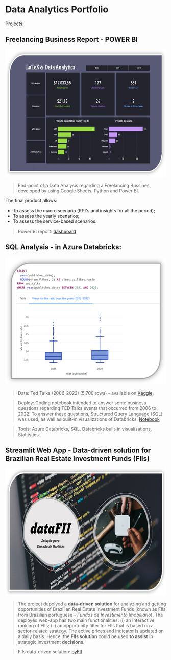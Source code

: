 # Data Analytics Portfolio

Projects:

## Freelancing Business Report - POWER BI

<img src= "images/powerbi.png" 
 width="650" height="400" />

> End-point of a Data Analysis regarding a Freelancing Bussines, developed by using Google Sheets, Python and Power BI.

The final product allows:
* To assess the macro scenario (KPI's and insights for all the period);
* To assess the yearly scenarios;
* To assess the service-based scenarios.

> Power BI report: [dashboard](https://app.powerbi.com/view?r=eyJrIjoiY2Q0MjY3NjctYWNjOC00Yzc0LThkNjEtYmUwYjczZjFjNTBkIiwidCI6ImU4Y2YyNjM5LTFmOTgtNGJiNC1iZDg5LWFiZDE0OTI4OTM3ZiJ9&embedImagePlaceholder=true&pageName=ReportSection)


## SQL Analysis - in Azure Databricks:

<img src= "images/sql-ted-databricks.png" 
 width="650" height="400" />

> Data: Ted Talks (2006-2022)  (5,700 rows) - available on [Kaggle](https://www.kaggle.com/datasets/miguelcorraljr/ted-talks-2022?select=20221013_ted_talks.csv).

> Deploy: Coding notebook intended to answer some business questions regarding TED Talks events that occurred from 2006 to 2022. To answer these questions, Structured Query Language (SQL) was used, as well as built-in visualizations of Databricks. [Notebook](https://databricks-prod-cloudfront.cloud.databricks.com/public/4027ec902e239c93eaaa8714f173bcfc/1499004351802398/814331625001671/6746168454129455/latest.html)

> Tools: Azure Databricks, SQL, Databricks built-in visualizations, Statitstics.


## Streamlit Web App - Data-driven solution for Brazilian Real Estate Investment Funds (FIIs)

<img src= "images/streamlit.png" 
 width="650" height="400" />

> The project depolyed a **data-driven solution** for analyzing and getting opportunities of Brazilian Real Estate Investment Funds (known as FIIs from Brazilian portuguese - *Fundos de Investimento Imobiliário*). The deployed web-app has two main functionalities: (i) an interactive ranking of FIIs; (ii) an opportunity filter for FIIs that is based on a sector-related strategy. The active prices and indicator is updated on a daily basis. Hence, the **FIIs solution** could be used **to assist** in strategic investment **decisions**.

> FIIs data-driven solution: [pyFII](https://datafii.streamlit.app/)